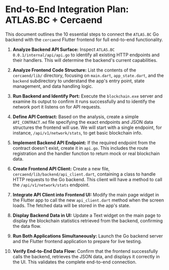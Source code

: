 # End-to-End Integration Plan: ATLAS.BC + Cercaend

This document outlines the 10 essential steps to connect the `ATLAS.BC` Go backend with the `cercaend` Flutter frontend for full end-to-end functionality.

1.  **Analyze Backend API Surface:** Inspect `ATLAS.BC 0.0.1/internal/api/api.go` to identify all existing HTTP endpoints and their handlers. This will determine the backend's current capabilities.

2.  **Analyze Frontend Code Structure:** List the contents of the `cercaend/lib/` directory, focusing on `main.dart`, `app_state.dart`, and the `backend` subdirectory to understand the app's entry point, state management, and data handling logic.

3.  **Run Backend and Identify Port:** Execute the `blockchain.exe` server and examine its output to confirm it runs successfully and to identify the network port it listens on for API requests.

4.  **Define API Contract:** Based on the analysis, create a simple `API_CONTRACT.md` file specifying the exact endpoints and JSON data structures the frontend will use. We will start with a single endpoint, for instance, `/api/v1/network/stats`, to get basic blockchain info.

5.  **Implement Backend API Endpoint:** If the required endpoint from the contract doesn't exist, create it in `api.go`. This includes the route registration and the handler function to return mock or real blockchain data.

6.  **Create Frontend API Client:** Create a new file, `cercaend/lib/backend/api_client.dart`, containing a class to handle HTTP requests to the Go backend. This client will have a method to call the `/api/v1/network/stats` endpoint.

7.  **Integrate API Client into Frontend UI:** Modify the main page widget in the Flutter app to call the new `api_client.dart` method when the screen loads. The fetched data will be stored in the app's state.

8.  **Display Backend Data in UI:** Update a Text widget on the main page to display the blockchain statistics retrieved from the backend, confirming the data flow.

9.  **Run Both Applications Simultaneously:** Launch the Go backend server and the Flutter frontend application to prepare for live testing.

10. **Verify End-to-End Data Flow:** Confirm that the frontend successfully calls the backend, retrieves the JSON data, and displays it correctly in the UI. This validates the complete end-to-end connection.
